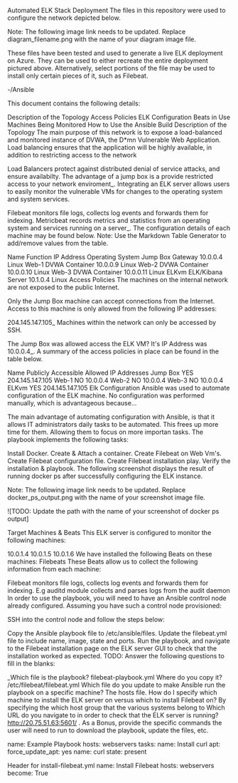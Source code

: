 Automated ELK Stack Deployment
The files in this repository were used to configure the network depicted below.

Note: The following image link needs to be updated. Replace diagram_filename.png with the name of your diagram image file.


These files have been tested and used to generate a live ELK deployment on Azure. They can be used to either recreate the entire deployment pictured above. Alternatively, select portions of the file may be used to install only certain pieces of it, such as Filebeat.

-/Ansible

This document contains the following details:

Description of the Topology
Access Policies
ELK Configuration
Beats in Use
Machines Being Monitored
How to Use the Ansible Build
Description of the Topology
The main purpose of this network is to expose a load-balanced and monitored instance of DVWA, the D*mn Vulnerable Web Application. Load balancing ensures that the application will be highly available, in addition to restricting access to the network

Load Balancers protect against distributed denial of service attacks, and ensure availabilty. The advantage of a jump box is a provide restricted access to your network enviroment_.
Integrating an ELK server allows users to easily monitor the vulnerable VMs for changes to the operating system and system services.

Filebeat monitors file logs, collects log events and forwards them for indexing.
Metricbeat records metrics and statistics from an operating system and services running on a server_.
The configuration details of each machine may be found below. Note: Use the Markdown Table Generator to add/remove values from the table.

Name	Function	IP Address	Operating System
Jump Box	Gateway	10.0.0.4	Linux
Web-1	DVWA Container	10.0.0.9 Linux
Web-2	DVWA Container	10.0.0.10	Linux
Web-3	DVWA Container	10.0.0.11	Linux
ELKvm	ELK/Kibana Server	10.1.0.4	Linux
Access Policies
The machines on the internal network are not exposed to the public Internet.

Only the Jump Box machine can accept connections from the Internet. Access to this machine is only allowed from the following IP addresses:

204.145.147.105_
Machines within the network can only be accessed by SSH.

The Jump Box was allowed access the ELK VM? It's IP Address was 10.0.0.4_.
A summary of the access policies in place can be found in the table below.

Name	Publicly Accessible	Allowed IP Addresses
Jump Box	YES	204.145.147.105
Web-1	NO	10.0.0.4
Web-2	NO	10.0.0.4
Web-3	NO	10.0.0.4
ELKvm	YES	204.145.147.105
Elk Configuration
Ansible was used to automate configuration of the ELK machine. No configuration was performed manually, which is advantageous because...

The main advantage of automating configuration with Ansible, is that it allows IT administrators daily tasks to be automated. This frees up more time for them. Allowing them to focus on more importan tasks.
The playbook implements the following tasks:

Install Docker.
Create & Attach a container.
Create Filebeat on Web Vm's.
Create Filebeat configuration file.
Create Filebeat installation play.
Verify the installation & playbook.
The following screenshot displays the result of running docker ps after successfully configuring the ELK instance.

Note: The following image link needs to be updated. Replace docker_ps_output.png with the name of your screenshot image file.

![TODO: Update the path with the name of your screenshot of docker ps output] 

Target Machines & Beats
This ELK server is configured to monitor the following machines:

10.0.1.4
10.0.1.5
10.0.1.6
We have installed the following Beats on these machines:
Filebeats
These Beats allow us to collect the following information from each machine:

Filebeat monitors file logs, collects log events and forwards them for indexing. E.g auditd module collects and parses logs from the audit daemon
In order to use the playbook, you will need to have an Ansible control node already configured. Assuming you have such a control node provisioned:

SSH into the control node and follow the steps below:

Copy the Ansible playbook file to /etc/ansible/files.
Update the filebeat.yml file to include name, image, state and ports.
Run the playbook, and navigate to the Filebeat installation page on the ELK server GUI to check that the installation worked as expected.
TODO: Answer the following questions to fill in the blanks:

_Which file is the playbook? filebeat-playbook.yml Where do you copy it? /etc/filebeat/filebeat.yml
Which file do you update to make Ansible run the playbook on a specific machine? The hosts file. How do I specify which machine to install the ELK server on versus which to install Filebeat on? By specifying the which host group that the various systems belong to
Which URL do you navigate to in order to check that the ELK server is running? http://20.75.51.63:5601/ .
As a Bonus, provide the specific commands the user will need to run to download the playbook, update the files, etc.

name: Example Playbook hosts: webservers tasks:
name: Install curl apt: force_update_apt: yes name: curl state: present

Header for install-filebeat.yml
name: Install Filebeat hosts: webservers become: True
